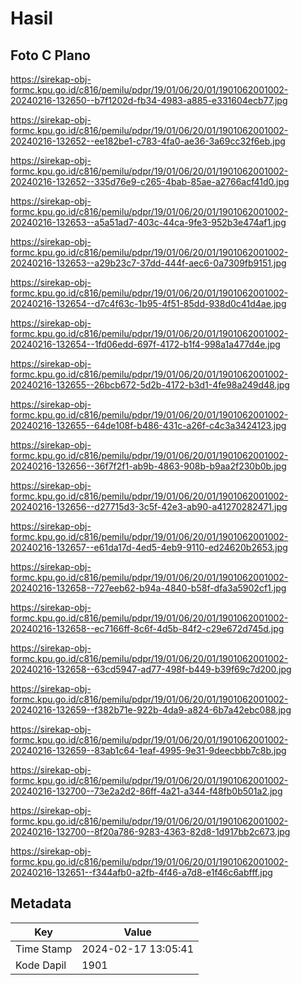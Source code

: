 # Hasil

## Foto C Plano

https://sirekap-obj-formc.kpu.go.id/c816/pemilu/pdpr/19/01/06/20/01/1901062001002-20240216-132650--b7f1202d-fb34-4983-a885-e331604ecb77.jpg

https://sirekap-obj-formc.kpu.go.id/c816/pemilu/pdpr/19/01/06/20/01/1901062001002-20240216-132652--ee182be1-c783-4fa0-ae36-3a69cc32f6eb.jpg

https://sirekap-obj-formc.kpu.go.id/c816/pemilu/pdpr/19/01/06/20/01/1901062001002-20240216-132652--335d76e9-c265-4bab-85ae-a2766acf41d0.jpg

https://sirekap-obj-formc.kpu.go.id/c816/pemilu/pdpr/19/01/06/20/01/1901062001002-20240216-132653--a5a51ad7-403c-44ca-9fe3-952b3e474af1.jpg

https://sirekap-obj-formc.kpu.go.id/c816/pemilu/pdpr/19/01/06/20/01/1901062001002-20240216-132653--a29b23c7-37dd-444f-aec6-0a7309fb9151.jpg

https://sirekap-obj-formc.kpu.go.id/c816/pemilu/pdpr/19/01/06/20/01/1901062001002-20240216-132654--d7c4f63c-1b95-4f51-85dd-938d0c41d4ae.jpg

https://sirekap-obj-formc.kpu.go.id/c816/pemilu/pdpr/19/01/06/20/01/1901062001002-20240216-132654--1fd06edd-697f-4172-b1f4-998a1a477d4e.jpg

https://sirekap-obj-formc.kpu.go.id/c816/pemilu/pdpr/19/01/06/20/01/1901062001002-20240216-132655--26bcb672-5d2b-4172-b3d1-4fe98a249d48.jpg

https://sirekap-obj-formc.kpu.go.id/c816/pemilu/pdpr/19/01/06/20/01/1901062001002-20240216-132655--64de108f-b486-431c-a26f-c4c3a3424123.jpg

https://sirekap-obj-formc.kpu.go.id/c816/pemilu/pdpr/19/01/06/20/01/1901062001002-20240216-132656--36f7f2f1-ab9b-4863-908b-b9aa2f230b0b.jpg

https://sirekap-obj-formc.kpu.go.id/c816/pemilu/pdpr/19/01/06/20/01/1901062001002-20240216-132656--d27715d3-3c5f-42e3-ab90-a41270282471.jpg

https://sirekap-obj-formc.kpu.go.id/c816/pemilu/pdpr/19/01/06/20/01/1901062001002-20240216-132657--e61da17d-4ed5-4eb9-9110-ed24620b2653.jpg

https://sirekap-obj-formc.kpu.go.id/c816/pemilu/pdpr/19/01/06/20/01/1901062001002-20240216-132658--727eeb62-b94a-4840-b58f-dfa3a5902cf1.jpg

https://sirekap-obj-formc.kpu.go.id/c816/pemilu/pdpr/19/01/06/20/01/1901062001002-20240216-132658--ec7166ff-8c6f-4d5b-84f2-c29e672d745d.jpg

https://sirekap-obj-formc.kpu.go.id/c816/pemilu/pdpr/19/01/06/20/01/1901062001002-20240216-132658--63cd5947-ad77-498f-b449-b39f69c7d200.jpg

https://sirekap-obj-formc.kpu.go.id/c816/pemilu/pdpr/19/01/06/20/01/1901062001002-20240216-132659--f382b71e-922b-4da9-a824-6b7a42ebc088.jpg

https://sirekap-obj-formc.kpu.go.id/c816/pemilu/pdpr/19/01/06/20/01/1901062001002-20240216-132659--83ab1c64-1eaf-4995-9e31-9deecbbb7c8b.jpg

https://sirekap-obj-formc.kpu.go.id/c816/pemilu/pdpr/19/01/06/20/01/1901062001002-20240216-132700--73e2a2d2-86ff-4a21-a344-f48fb0b501a2.jpg

https://sirekap-obj-formc.kpu.go.id/c816/pemilu/pdpr/19/01/06/20/01/1901062001002-20240216-132700--8f20a786-9283-4363-82d8-1d917bb2c673.jpg

https://sirekap-obj-formc.kpu.go.id/c816/pemilu/pdpr/19/01/06/20/01/1901062001002-20240216-132651--f344afb0-a2fb-4f46-a7d8-e1f46c6abfff.jpg


## Metadata

| Key        | Value               |
| ---------- | ------------------- |
| Time Stamp | 2024-02-17 13:05:41 |
| Kode Dapil | 1901                |



